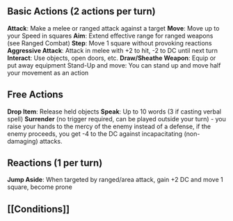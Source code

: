 ## Basic Actions (2 actions per turn)

**Attack**: Make a melee or ranged attack against a target
**Move**: Move up to your Speed in squares
**Aim**: Extend effective range for ranged weapons (see Ranged Combat)
**Step**: Move 1 square without provoking reactions
**Aggressive Attack**: Attack in melee with +2 to hit, -2 to DC until next turn
**Interact**: Use objects, open doors, etc.
**Draw/Sheathe Weapon**: Equip or put away equipment
Stand-Up and move: You can stand up and move half your movement as an action 
## Free Actions

**Drop Item**: Release held objects
**Speak**: Up to 10 words (3 if casting verbal spell)
**Surrender** (no trigger required, can be played outside your turn) - you raise your hands to the mercy of the enemy instead of a defense, if the enemy proceeds, you get -4 to the DC against incapacitating (non-damaging) attacks.

## Reactions (1 per turn)

**Jump Aside**: When targeted by ranged/area attack, gain +2 DC and move 1 square, become prone

## [[Conditions]]


